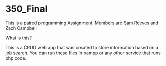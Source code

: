 # 350_Final
This is a paired programming Assignment. Members are Sam Reeves and Zach Campbell

What is this?

This is a CRUD web app that was created to store information based on a job search. You can run these files in xampp or any other service that runs php code.
